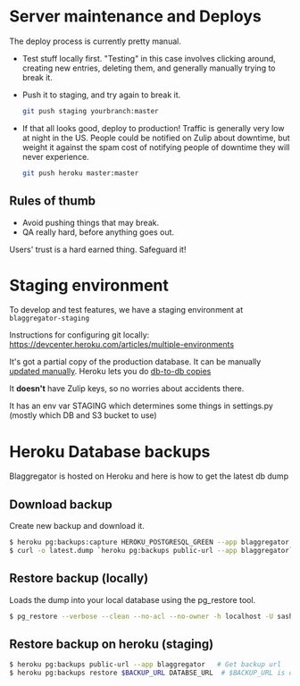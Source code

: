 # Server maintenance and Deploys

The deploy process is currently pretty manual.

- Test stuff locally first. "Testing" in this case involves clicking around,
  creating new entries, deleting them, and generally manually trying to break
  it.

- Push it to staging, and try again to break it.

  ```bash
  git push staging yourbranch:master
  ```

- If that all looks good, deploy to production! Traffic is generally very low
  at night in the US. People could be notified on Zulip about downtime, but
  weight it against the spam cost of notifying people of downtime they will
  never experience.

    ```bash
    git push heroku master:master
    ```

## Rules of thumb

- Avoid pushing things that may break.
- QA really hard, before anything goes out.

Users' trust is a hard earned thing. Safeguard it!

# Staging environment

To develop and test features, we have a staging environment at
`blaggregator-staging`

Instructions for configuring git locally:
https://devcenter.heroku.com/articles/multiple-environments

It's got a partial copy of the production database.  It can be
manually [updated manually](DB-dump.md). Heroku lets you do
[db-to-db copies](https://devcenter.heroku.com/articles/heroku-postgres-backups#direct-database-to-database-copies)

It **doesn't** have Zulip keys, so no worries about accidents there.

It has an env var STAGING which determines some things in settings.py (mostly
which DB and S3 bucket to use)

# Heroku Database backups

Blaggregator is hosted on Heroku and here is how to get the latest db dump

## Download backup

Create new backup and download it.

```bash
$ heroku pg:backups:capture HEROKU_POSTGRESQL_GREEN --app blaggregator
$ curl -o latest.dump `heroku pg:backups public-url --app blaggregator`
```

## Restore backup (locally)

Loads the dump into your local database using the pg_restore tool.

```bash
$ pg_restore --verbose --clean --no-acl --no-owner -h localhost -U sasha -d blaggregator_dev latest.dump
```

## Restore backup on heroku (staging)

```bash
$ heroku pg:backups public-url --app blaggregator   # Get backup url
$ heroku pg:backups restore $BACKUP_URL DATABSE_URL  # $BACKUP_URL is obtained above
```
